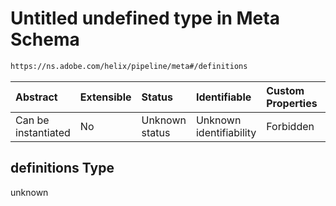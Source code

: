 # Untitled undefined type in Meta Schema

```txt
https://ns.adobe.com/helix/pipeline/meta#/definitions
```



| Abstract            | Extensible | Status         | Identifiable            | Custom Properties | Additional Properties | Access Restrictions | Defined In                                                   |
| :------------------ | :--------- | :------------- | :---------------------- | :---------------- | :-------------------- | :------------------ | :----------------------------------------------------------- |
| Can be instantiated | No         | Unknown status | Unknown identifiability | Forbidden         | Allowed               | none                | [meta.schema.json*](meta.schema.json "open original schema") |

## definitions Type

unknown
